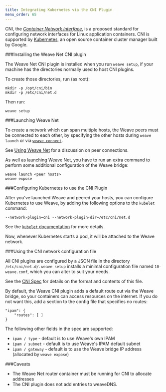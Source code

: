```yaml
---
title: Integrating Kubernetes via the CNI Plugin
menu_order: 65
---
```


CNI, the [_Container Network Interface_](https://github.com/appc/cni#cni---the-container-network-interface),
is a proposed standard for configuring network interfaces for Linux
application containers.  CNI is supported by
[Kubernetes](http://kubernetes.io/), an open source container cluster
manager built by Google.

###Installing the Weave Net CNI plugin

The Weave Net CNI plugin is installed when you run `weave setup`, if
your machine has the directories normally used to host CNI plugins.

To create those directories, run (as root):

    mkdir -p /opt/cni/bin
    mkdir -p /etc/cni/net.d

Then run:

    weave setup

###Launching Weave Net

To create a network which can span multiple hosts, the Weave peers must be connected to each other, by specifying the other hosts during `weave launch` or via
[`weave connect`](/site/using-weave/finding-adding-hosts-dynamically.md).

See [Using Weave Net](/site/using-weave.md#peer-connections) for a discussion on peer connections. 

As well as launching Weave Net, you have to run an extra command to
perform some additional configuration of the Weave bridge:

    weave launch <peer hosts>
    weave expose

###Configuring Kubernetes to use the CNI Plugin

After you've launched Weave and peered your hosts, you can configure
Kubernetes to use Weave, by adding the following options to the
`kubelet` command:

    --network-plugin=cni --network-plugin-dir=/etc/cni/net.d

See the [`kubelet` documentation](http://kubernetes.io/v1.1/docs/admin/kubelet.html)
for more details.

Now, whenever Kubernetes starts a pod, it will be attached to the Weave network.

###Using the CNI network configuration file

All CNI plugins are configured by a JSON file in the directory
`/etc/cni/net.d/`.  `weave setup` installs a minimal configuration
file named `10-weave.conf`, which you can alter to suit your needs.

See the [CNI Spec](https://github.com/appc/cni/blob/master/SPEC.md#network-configuration)
for details on the format and contents of this file.

By default, the Weave CNI plugin adds a default route out via the Weave bridge, so your containers can access resources on the internet.  If you do not want this, add a section to the config file that specifies no routes:

    "ipam": {
        "routes": [ ]
    }

The following other fields in the spec are supported:

- `ipam / type` - default is to use Weave's own IPAM
- `ipam / subnet` - default is to use Weave's IPAM default subnet
- `ipam / gateway` - default is to use the Weave bridge IP address (allocated by `weave expose`)

###Caveats

- The Weave Net router container must be running for CNI to allocate addresses
- The CNI plugin does not add entries to weaveDNS.
